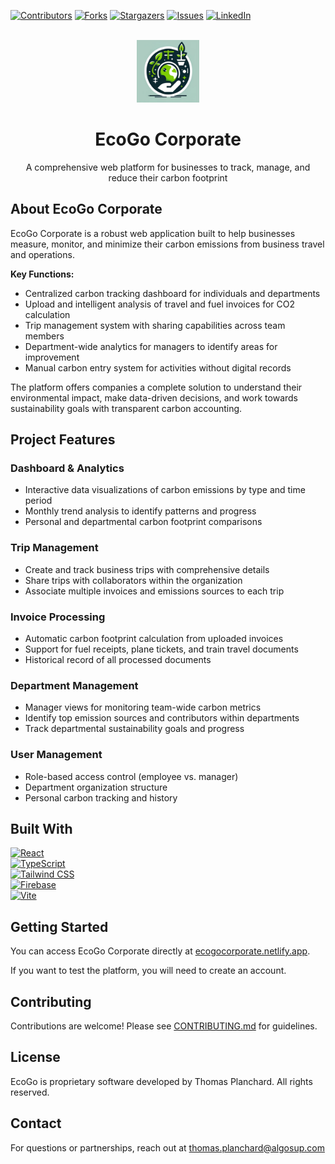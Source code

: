 <a name="readme-top"></a>

[![Contributors][contributors-shield]][contributors-url]
[![Forks][forks-shield]][forks-url]
[![Stargazers][stars-shield]][stars-url]
[![Issues][issues-shield]][issues-url]
[![LinkedIn][linkedin-shield]][linkedin-url]

<br />
<div align="center">
   <img src="EcoGo/assets/icon.png" alt="Logo" width="100" height="100">
  <h1 align="center">EcoGo Corporate</h1>
  <p align="center">
    A comprehensive web platform for businesses to track, manage, and reduce their carbon footprint
  </p>
</div>

## About EcoGo Corporate

EcoGo Corporate is a robust web application built to help businesses measure, monitor, and minimize their carbon emissions from business travel and operations. 

**Key Functions:**
- Centralized carbon tracking dashboard for individuals and departments
- Upload and intelligent analysis of travel and fuel invoices for CO2 calculation
- Trip management system with sharing capabilities across team members
- Department-wide analytics for managers to identify areas for improvement
- Manual carbon entry system for activities without digital records

The platform offers companies a complete solution to understand their environmental impact, make data-driven decisions, and work towards sustainability goals with transparent carbon accounting.

## Project Features

### Dashboard & Analytics
- Interactive data visualizations of carbon emissions by type and time period
- Monthly trend analysis to identify patterns and progress
- Personal and departmental carbon footprint comparisons

### Trip Management
- Create and track business trips with comprehensive details
- Share trips with collaborators within the organization
- Associate multiple invoices and emissions sources to each trip

### Invoice Processing
- Automatic carbon footprint calculation from uploaded invoices
- Support for fuel receipts, plane tickets, and train travel documents
- Historical record of all processed documents

### Department Management
- Manager views for monitoring team-wide carbon metrics
- Identify top emission sources and contributors within departments
- Track departmental sustainability goals and progress

### User Management
- Role-based access control (employee vs. manager)
- Department organization structure
- Personal carbon tracking and history

## Built With

[![React][React-shield]][React-url]  
[![TypeScript][TS-shield]][TS-url]  
[![Tailwind CSS][Tailwind-shield]][Tailwind-url]  
[![Firebase][Firebase-shield]][Firebase-url]  
[![Vite][Vite-shield]][Vite-url]  


## Getting Started

You can access EcoGo Corporate directly at [ecogocorporate.netlify.app](https://ecogocorporate.netlify.app).

If you want to test the platform, you will need to create an account.


## Contributing

Contributions are welcome! Please see [CONTRIBUTING.md](CONTRIBUTING.md) for guidelines.

## License

EcoGo is proprietary software developed by Thomas Planchard. All rights reserved.

## Contact

For questions or partnerships, reach out at thomas.planchard@algosup.com

<!-- MARKDOWN LINKS & IMAGES -->
[contributors-shield]: https://img.shields.io/github/contributors/thomas-planchard/moonshotProject.svg?style=for-the-badge
[contributors-url]: https://github.com/thomas-planchard/moonshotProject/graphs/contributors
[forks-shield]: https://img.shields.io/github/forks/thomas-planchard/moonshotProject.svg?style=for-the-badge
[forks-url]: https://github.com/thomas-planchard/moonshotProject/network/members
[stars-shield]: https://img.shields.io/github/stars/thomas-planchard/moonshotProject.svg?style=for-the-badge
[stars-url]: https://github.com/thomas-planchard/moonshotProject/stargazers
[issues-shield]: https://img.shields.io/github/issues/thomas-planchard/moonshotProject.svg?style=for-the-badge
[issues-url]: https://github.com/thomas-planchard/moonshotProject/issues
[linkedin-shield]: https://img.shields.io/badge/-LinkedIn-black.svg?style=for-the-badge&logo=linkedin&colorB=555
[linkedin-url]: https://www.linkedin.com/in/thomas-planchard-461782221
[React-shield]: https://img.shields.io/badge/React-61DAFB?style=for-the-badge&logo=react&logoColor=black
[React-url]: https://reactjs.org/
[TS-shield]: https://img.shields.io/badge/TypeScript-007ACC?style=for-the-badge&logo=typescript&logoColor=white
[TS-url]: https://typescriptlang.org/
[Tailwind-shield]: https://img.shields.io/badge/Tailwind_CSS-38B2AC?style=for-the-badge&logo=tailwind-css&logoColor=white
[Tailwind-url]: https://tailwindcss.com/
[Firebase-shield]: https://img.shields.io/badge/Firebase-FFCA28?style=for-the-badge&logo=firebase&logoColor=black
[Firebase-url]: https://firebase.google.com/
[Vite-shield]: https://img.shields.io/badge/Vite-646CFF?style=for-the-badge&logo=vite&logoColor=white
[Vite-url]: https://vitejs.dev/
[Recharts-shield]: https://img.shields.io/badge/Recharts-22B5BF?style=for-the-badge&logo=recharts&logoColor=white
[Recharts-url]: https://recharts.org/



